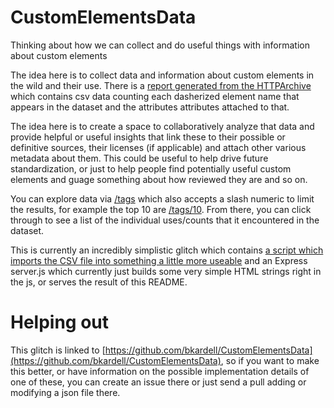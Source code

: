 # CustomElementsData
Thinking about how we can collect and do useful things with information about custom elements

The idea here is to collect data and information about custom elements in the wild and their use.  There is a [report generated from the HTTPArchive](https://discuss.httparchive.org/t/use-of-custom-elements-with-attributes/1592) which contains csv data counting each dasherized element name that appears in the dataset and the attributes attributes attached to that.

The idea here is to create a space to collaboratively analyze that data and provide helpful or useful insights that link these to their possible or definitive sources, their licenses (if applicable) and attach other various metadata about them.  This could be useful to help drive future standardization, or just to help people find potentially useful custom elements and guage something about how reviewed they are and so on.

You can explore data via [/tags](https://brawny-force.glitch.me/tags) which also accepts a slash numeric to limit the results, for example the top 10  are [/tags/10](https://brawny-force.glitch.me/tags/10).  From there, you can click through to see a list of the individual uses/counts that it encountered in the dataset.

This is currently an incredibly simplistic glitch which contains <a href="https://glitch.com/edit/#!/brawny-force?path=import-archive-csv.js">a script which imports the CSV file into something a little more useable</a> and an Express server.js which currently just builds some very simple HTML strings right in the js, or serves the result of this README.



# Helping out
This glitch is linked to [https://github.com/bkardell/CustomElementsData](https://github.com/bkardell/CustomElementsData), so if you want to make this better, or have information on the possible implementation details of one of these, you can create an issue there or just send a pull adding or modifying a json file there.




